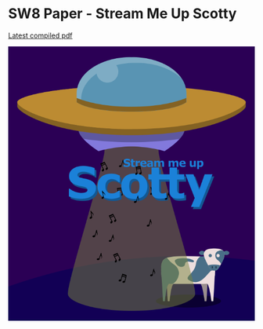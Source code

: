 # SW8 Paper - Stream Me Up Scotty

[Latest compiled pdf](https://build.slashwin.dk/job/SW8Maymays/job/paper/job/master/lastSuccessfulBuild/artifact/main.pdf)


![](https://raw.githubusercontent.com/sw8f17/Logo/master/scotty.png)
